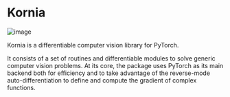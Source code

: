 # Kornia

![image](https://user-images.githubusercontent.com/12744000/170035071-ace05260-893c-4edf-a482-a62da9584b8f.png)

Kornia is a differentiable computer vision library for PyTorch.

It consists of a set of routines and differentiable modules to solve generic computer vision problems. At its core, the package uses PyTorch as its main backend both for efficiency and to take advantage of the reverse-mode auto-differentiation to define and compute the gradient of complex functions.
